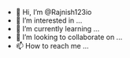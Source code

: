 - 👋 Hi, I’m @Rajnish123io
- 👀 I’m interested in ...
- 🌱 I’m currently learning ...
- 💞️ I’m looking to collaborate on ...
- 📫 How to reach me ...

<!---
Rajnish123io/Rajnish123io is a ✨ special ✨ repository because its `README.md` (this file) appears on your GitHub profile.
You can click the Preview link to take a look at your changes.
--->

